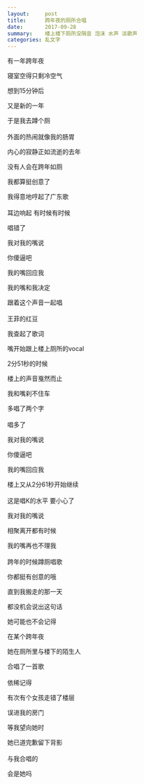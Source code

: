 ```yaml
---
layout:     post
title:      ​跨年夜的厕所合唱
date:       2017-09-28
summary:    楼上楼下厕所没隔音 泡沫 水声 淡歌声
categories: 乱文字
---
```


有一年跨年夜

寝室空得只剩冷空气

想到15分钟后

又是新的一年

于是我去蹲个厕
<br>
<br>
外面的热闹就像我的肠胃

内心的寂静正如流逝的去年

没有人会在跨年如厕

我都算挺创意了

我得意地哼起了广东歌
<br>
<br>
耳边响起 有时候有时候

唱错了

我对我的嘴说

你傻逼吧

我的嘴回应我

我的嘴和我决定

跟着这个声音一起唱
<br>
<br>
王菲的红豆

我查起了歌词

嘴开始跟上楼上厕所的vocal

2分51秒的时候

楼上的声音戛然而止

我和嘴刹不住车

多唱了两个字
<br>
<br>
唱多了

我对我的嘴说

你傻逼吧

我的嘴回应我

楼上又从2分61秒开始继续
<br>
<br>
这是唱K的水平 要小心了

我对我的嘴说

相聚离开都有时候

我的嘴再也不理我
<br>
<br>
跨年的时候蹲厕唱歌

你都挺有创意的哦

直到我搬走的那一天

都没机会说出这句话

她可能也不会记得

在某个跨年夜

她在厕所里与楼下的陌生人

合唱了一首歌
<br>
<br>
依稀记得

有次有个女孩走错了楼层

误进我的房门

等我望向她时

她已道完歉留下背影
<br>
<br>
与我合唱的

会是她吗